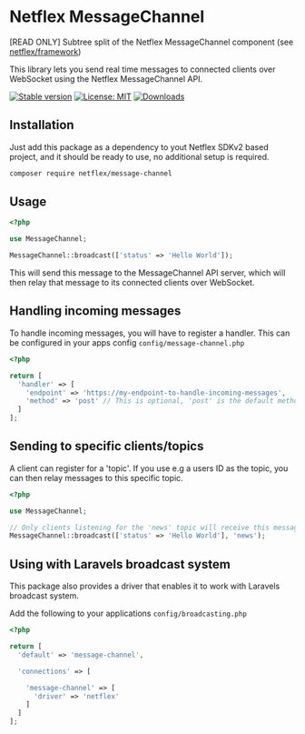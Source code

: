 # Netflex MessageChannel

[READ ONLY] Subtree split of the Netflex MessageChannel component (see [netflex/framework](https://github.con/netflex-sdk/framework))

This library lets you send real time messages to connected clients over WebSocket using the Netflex MessageChannel API.

<a href="https://packagist.org/packages/netflex/message-channel"><img src="https://img.shields.io/packagist/v/netflex/message-channel?label=stable" alt="Stable version"></a>
<a href="https://opensource.org/licenses/MIT"><img src="https://img.shields.io/github/license/netflex-sdk/message-channel.svg" alt="License: MIT"></a>
<a href="https://packagist.org/packages/netflex/message-channel/stats"><img src="https://img.shields.io/packagist/dm/netflex/message-channel" alt="Downloads"></a>

## Installation

Just add this package as a dependency to yout Netflex SDKv2 based project, and it should be ready to use, no additional setup is required.

```bash
composer require netflex/message-channel
```

## Usage

```php
<?php

use MessageChannel;

MessageChannel::broadcast(['status' => 'Hello World']);
```

This will send this message to the MessageChannel API server, which will then relay that message to its connected clients over WebSocket.

## Handling incoming messages

To handle incoming messages, you will have to register a handler.
This can be configured in your apps config `config/message-channel.php`

```php
<?php

return [
  'handler' => [
    'endpoint' => 'https://my-endpoint-to-handle-incoming-messages',
    'method' => 'post' // This is optional, 'post' is the default method
  ]
];
```

## Sending to specific clients/topics

A client can register for a 'topic'. If you use e.g a users ID as the topic, you can then relay messages to this specific topic.

```php
<?php

use MessageChannel;

// Only clients listening for the 'news' topic will receive this message
MessageChannel::broadcast(['status' => 'Hello World'], 'news');
```

## Using with Laravels broadcast system

This package also provides a driver that enables it to work with Laravels broadcast system.

Add the following to your applications `config/broadcasting.php`

```php
<?php

return [
  'default' => 'message-channel',

  'connections' => [

    'message-channel' => [
      'driver' => 'netflex'
    ]
  ]
];
```

